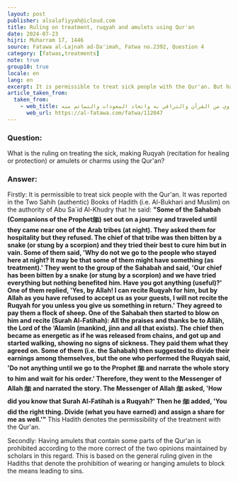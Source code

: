 ```yaml
---
layout: post
publisher: alsalafiyyah@icloud.com
title: Ruling on treatment, ruqyah and amulets using Qur'an
date: 2024-07-23
hijri: Muharram 17, 1446
source: Fatawa al-Lajnah ad-Da'imah, Fatwa no.2392, Question 4
category: [fatwas,treatments]
note: true
group10: true
locale: en
lang: en
excerpt: It is permissible to treat sick people with the Qur'an. But having amulets that contain some parts of the Qur'an is prohibited.
article_taken_from: 
  taken_from:
    - web_title: التداوي من القرآن والتراقي به واتخاذ المعوذات والتمائم منه 
      web_url: https://al-fatawa.com/fatwa/112047
---
```


### Question: 
What is the ruling on treating the sick, making Ruqyah (recitation for healing or protection) or amulets or charms using the Qur'an?

### Answer: 
Firstly: It is permissible to treat sick people with the Qur'an. It was reported in the Two Sahih (authentic) Books of Hadith (i.e. Al-Bukhari and Muslim) on the authority of Abu Sa`id Al-Khudry that he said: **"Some of the Sahabah (Companions of the Prophetﷺ) set out on a journey and traveled until they came near one of the Arab tribes (at night). They asked them for hospitality but they refused. The chief of that tribe was then bitten by a snake (or stung by a scorpion) and they tried their best to cure him but in vain. Some of them said, 'Why do not we go to the people who stayed here at night? It may be that some of them might have something (as treatment).' They went to the group of the Sahabah and said, 'Our chief has been bitten by a snake (or stung by a scorpion) and we have tried everything but nothing benefited him. Have you got anything (useful)?' One of them replied, 'Yes, by Allah! I can recite Ruqyah for him, but by Allah as you have refused to accept us as your guests, I will not recite the Ruqyah for you unless you give us something in return.' They agreed to pay them a flock of sheep. One of the Sahabah then started to blow on him and recite (Surah Al-Fatihah): All the praises and thanks be to Allâh, the Lord of the ‘Alamîn (mankind, jinn and all that exists). The chief then became as energetic as if he was released from chains, and got up and started walking, showing no signs of sickness. They paid them what they agreed on. Some of them (i.e. the Sahabah) then suggested to divide their earnings among themselves, but the one who performed the Ruqyah said, 'Do not anything until we go to the Prophet ﷺ and narrate the whole story to him and wait for his order.' Therefore, they went to the Messenger of Allah ﷺ and narrated the story. The Messenger of Allah ﷺ asked, 'How did you know that Surah Al-Fatihah is a Ruqyah?' Then he ﷺ added, 'You did the right thing. Divide (what you have earned) and assign a share for me as well.'"** This Hadith denotes the permissibility of the treatment with the Qur'an. 

Secondly: Having amulets that contain some parts of the Qur'an is prohibited according to the more correct of the two opinions maintained by scholars in this regard. This is based on the general ruling given in the Hadiths that denote the prohibition of wearing or hanging amulets to block the means leading to sins.
